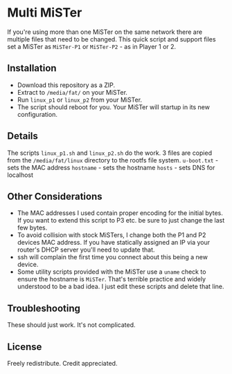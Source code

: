 # Multi MiSTer
If you're using more than one MiSTer on the same network there are multiple files that need to be changed. This quick script and support files set a MiSTer as `MiSTer-P1` or `MiSTer-P2` - as in Player 1 or 2.

## Installation
- Download this repository as a ZIP.
- Extract to `/media/fat/` on your MiSTer.
- Run `linux_p1` or `linux_p2` from your MiSTer.
- The script should reboot for you. Your MiSTer will startup in its new configuration.

## Details
The scripts `linux_p1.sh` and `linux_p2.sh` do the work. 3 files are copied from the `/media/fat/linux` directory to the rootfs file system.
`u-boot.txt` - sets the MAC address
`hostname` - sets the hostname
`hosts` - sets DNS for localhost

## Other Considerations
- The MAC addresses I used contain proper encoding for the initial bytes. If you want to extend this script to P3 etc. be sure to just change the last few bytes.
- To avoid collision with stock MiSTers, I change both the P1 and P2 devices MAC address. If you have statically assigned an IP via your router's DHCP server you'll need to update that.
- ssh will complain the first time you connect about this being a new device.
- Some utility scripts provided with the MiSTer use a `uname` check to ensure the hostname is `MiSTer`. That's terrible practice and widely understood to be a bad idea. I just edit these scripts and delete that line.

## Troubleshooting
These should just work. It's not complicated.

## License
Freely redistribute. Credit appreciated.
